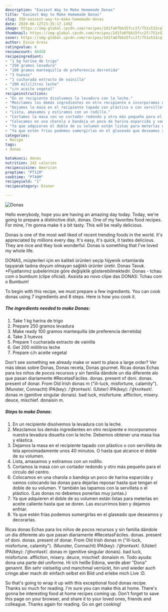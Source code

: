 ```yaml
---
description: "Easiest Way to Make Homemade Donas"
title: "Easiest Way to Make Homemade Donas"
slug: 350-easiest-way-to-make-homemade-donas
date: 2020-06-12T23:35:17.149Z
image: https://img-global.cpcdn.com/recipes/2d1fa6fbb15fcc2f/751x532cq70/donas-foto-principal.jpg
thumbnail: https://img-global.cpcdn.com/recipes/2d1fa6fbb15fcc2f/751x532cq70/donas-foto-principal.jpg
cover: https://img-global.cpcdn.com/recipes/2d1fa6fbb15fcc2f/751x532cq70/donas-foto-principal.jpg
author: Essie Gross
ratingvalue: 4
reviewcount: 46458
recipeingredient:
- "1 kg harina de trigo"
- "250 gramos levadura"
- "100 gramos mantequilla de preferencia derretida"
- "3 huevos"
- "1 cucharada extracto de vainilla"
- "200 mililitros leche"
- "c/n aceite vegetal"
recipeinstructions:
- "En un recipiente disolvemos la levadura con la leche."
- "Mezclamos los demás ingredientes en otro recipiente e incorporamos nuestra levadura disuelta con la leche. Debemos obtener una masa lisa y elástica."
- "Dejamos la masa en el recipiente tapado con plástico o con servilleta de tela aproximadamente unos 40 minutos. O hasta que alcance el doble de su volumen."
- "Lista, amasamos y estiramos con un rodillo."
- "Cortamos la masa con un cortador redondo y otro más pequeño para el círculo del centro."
- "Colocamos en una charola o bandeja un poco de harina esparcida y vamos colocando las donas para dejarlas reposar hasta que tengan el doble de su volumen. Y también las tapamos con la servilleta o el plástico. (Las donas no debemos ponerlas muy juntas.)"
- "Ya que adquieren el doble de su volumen están listas para meterlas en aceite caliente hasta que se doren. Las escurrimos bien y dejamos enfriar."
- "Ya que estén frías podemos sumergirlas en el glaseado que deseamos y decorarlas."
categories:
- Recipe
tags:
- donas

katakunci: donas 
nutrition: 242 calories
recipecuisine: American
preptime: "PT11M"
cooktime: "PT40M"
recipeyield: "1"
recipecategory: Dinner

---
```



![Donas](https://img-global.cpcdn.com/recipes/2d1fa6fbb15fcc2f/751x532cq70/donas-foto-principal.jpg)

Hello everybody, hope you are having an amazing day today. Today, we're going to prepare a distinctive dish, donas. One of my favorites food recipes. For mine, I'm gonna make it a bit tasty. This will be really delicious.

Donas is one of the most well liked of recent trending foods in the world. It's appreciated by millions every day. It's easy, it's quick, it tastes delicious. They are nice and they look wonderful. Donas is something that I've loved my whole life.

DONAS, müşterileri için en kaliteli ürünleri seçip hijyenik ortamlarda taşıyarak tadına doyum olmayan sağlıklı ürünler üretir. Donas Tavuk. *Fiyatlarımız şubelerimize göre değişiklik gösterebilmektedir. Donas - tchau com o bumbum (clipe oficial). Assista ao novo clipe das DONAS: Tchau com o Bumbum!


To begin with this recipe, we must prepare a few ingredients. You can cook donas using 7 ingredients and 8 steps. Here is how you cook it.

<!--inarticleads1-->

##### The ingredients needed to make Donas:

1. Take 1 kg harina de trigo
1. Prepare 250 gramos levadura
1. Make ready 100 gramos mantequilla (de preferencia derretida)
1. Take 3 huevos
1. Prepare 1 cucharada extracto de vainilla
1. Get 200 mililitros leche
1. Prepare c/n aceite vegetal


Don&#39;t see something we already make or want to place a large order? Ver más ideas sobre Donas, Donas receta, Donas gourmet. Ricas donas Echas para los niños de pocos recursos y sin familia dándole un dia diferente alo que pasan diariamente #RecetasFáciles. donas. present of doni. donas. present of donar. From Old Irish donas m (&#34;ill-luck, misfortune, calamity&#34;). (Munster, Connacht) IPA(key): /ˈd̪ˠɔnˠəsˠ/. (Ulster) IPA(key): /ˈd̪ˠʌnˠəsˠ/. donas m (genitive singular donais). bad luck, misfortune. affliction, misery. deuce, mischief. donaisín m. 

<!--inarticleads2-->

##### Steps to make Donas:

1. En un recipiente disolvemos la levadura con la leche.
1. Mezclamos los demás ingredientes en otro recipiente e incorporamos nuestra levadura disuelta con la leche. Debemos obtener una masa lisa y elástica.
1. Dejamos la masa en el recipiente tapado con plástico o con servilleta de tela aproximadamente unos 40 minutos. O hasta que alcance el doble de su volumen.
1. Lista, amasamos y estiramos con un rodillo.
1. Cortamos la masa con un cortador redondo y otro más pequeño para el círculo del centro.
1. Colocamos en una charola o bandeja un poco de harina esparcida y vamos colocando las donas para dejarlas reposar hasta que tengan el doble de su volumen. Y también las tapamos con la servilleta o el plástico. (Las donas no debemos ponerlas muy juntas.)
1. Ya que adquieren el doble de su volumen están listas para meterlas en aceite caliente hasta que se doren. Las escurrimos bien y dejamos enfriar.
1. Ya que estén frías podemos sumergirlas en el glaseado que deseamos y decorarlas.


Ricas donas Echas para los niños de pocos recursos y sin familia dándole un dia diferente alo que pasan diariamente #RecetasFáciles. donas. present of doni. donas. present of donar. From Old Irish donas m (&#34;ill-luck, misfortune, calamity&#34;). (Munster, Connacht) IPA(key): /ˈd̪ˠɔnˠəsˠ/. (Ulster) IPA(key): /ˈd̪ˠʌnˠəsˠ/. donas m (genitive singular donais). bad luck, misfortune. affliction, misery. deuce, mischief. donaisín m. Todo ayuda: dona una parte del uniforme. Hi ich heiße Edona, werde aber &#34;Dona&#34; genannt. Bin sehr vielseitig und manchmal verrückt, hin und wieder auch cringe aber mach dir einfach selbst ein Bild und erlebe mich Live :D. 

So that's going to wrap it up with this exceptional food donas recipe. Thanks so much for reading. I'm sure you can make this at home. There's gonna be interesting food at home recipes coming up. Don't forget to save this page on your browser, and share it to your loved ones, friends and colleague. Thanks again for reading. Go on get cooking!
